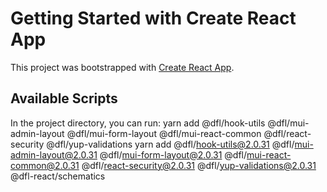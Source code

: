 # Getting Started with Create React App

This project was bootstrapped with [Create React App](https://github.com/facebook/create-react-app).



## Available Scripts

In the project directory, you can run:
yarn add @dfl/hook-utils @dfl/mui-admin-layout @dfl/mui-form-layout @dfl/mui-react-common @dfl/react-security @dfl/yup-validations
yarn add @dfl/hook-utils@2.0.31 @dfl/mui-admin-layout@2.0.31 @dfl/mui-form-layout@2.0.31 @dfl/mui-react-common@2.0.31 @dfl/react-security@2.0.31 @dfl/yup-validations@2.0.31 @dfl-react/schematics


